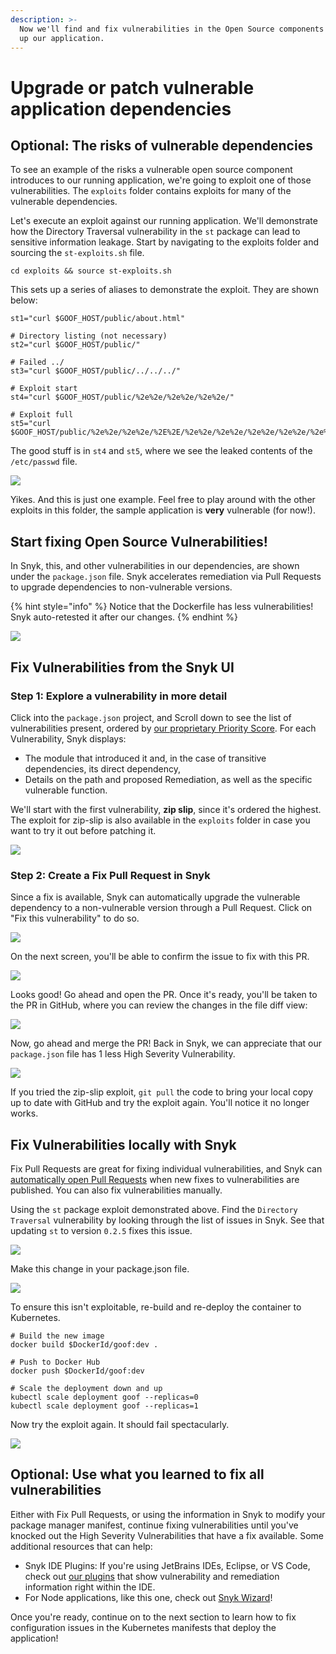 ```yaml
---
description: >-
  Now we'll find and fix vulnerabilities in the Open Source components that make
  up our application.
---
```


# Upgrade or patch vulnerable application dependencies

## Optional: The risks of vulnerable dependencies

To see an example of the risks a vulnerable open source component introduces to our running application, we're going to exploit one of those vulnerabilities. The `exploits` folder contains exploits for many of the vulnerable dependencies.

Let's execute an exploit against our running application. We'll demonstrate how the Directory Traversal vulnerability in the `st` package can lead to sensitive information leakage. Start by navigating to the exploits folder and sourcing the `st-exploits.sh` file.

```text
cd exploits && source st-exploits.sh
```

This sets up a series of aliases to demonstrate the exploit. They are shown below:

```text
st1="curl $GOOF_HOST/public/about.html"

# Directory listing (not necessary)
st2="curl $GOOF_HOST/public/"

# Failed ../
st3="curl $GOOF_HOST/public/../../../"

# Exploit start
st4="curl $GOOF_HOST/public/%2e%2e/%2e%2e/%2e%2e/"

# Exploit full
st5="curl $GOOF_HOST/public/%2e%2e/%2e%2e/%2E%2E/%2e%2e/%2e%2e/%2e%2e/%2e%2e/%2e%2e/%2e%2e/%2e%2e/etc/passwd"
```

The good stuff is in `st4` and `st5`, where we see the leaked contents of the `/etc/passwd` file.

![](https://partner-workshop-assets.s3.us-east-2.amazonaws.com/st-exploit.png)

Yikes. And this is just one example. Feel free to play around with the other exploits in this folder, the sample application is **very** vulnerable \(for now!\).

## Start fixing Open Source Vulnerabilities!

In Snyk, this, and other vulnerabilities in our dependencies, are shown under the `package.json` file. Snyk accelerates remediation via Pull Requests to upgrade dependencies to non-vulnerable versions.

{% hint style="info" %}
Notice that the Dockerfile has less vulnerabilities! Snyk auto-retested it after our changes.
{% endhint %}

![](https://partner-workshop-assets.s3.us-east-2.amazonaws.com/snyk-ossproject.png)

## Fix Vulnerabilities from the Snyk UI

### Step 1: Explore a vulnerability in more detail <a id="step-1-explore-a-vulnerability-in-more-detail"></a>

Click into the `package.json` project, and Scroll down to see the list of vulnerabilities present, ordered by [our proprietary Priority Score](https://snyk.io/blog/snyk-priority-score/). For each Vulnerability, Snyk displays:

* The module that introduced it and, in the case of transitive dependencies, its direct dependency,
* Details on the path and proposed Remediation, as well as the specific vulnerable function.

We'll start with the first vulnerability, **zip slip**, since it's ordered the highest. The exploit for zip-slip is also available in the `exploits` folder in case you want to try it out before patching it.

![](https://gblobscdn.gitbook.com/assets%2F-M3ww0VUnNWDc-FwnwVl%2F-MOHOD925AinvVslRYnk%2F-MOHQWZMgK6Br-LeO6xL%2FSnyk-Vuln.png?alt=media&token=42d70198-322b-463e-b107-f54c12072ec7)

### Step 2: Create a Fix Pull Request in Snyk <a id="step-2-create-a-fix-pull-request-in-snyk"></a>

Since a fix is available, Snyk can automatically upgrade the vulnerable dependency to a non-vulnerable version through a Pull Request. Click on "Fix this vulnerability" to do so.

![](https://partner-workshop-assets.s3.us-east-2.amazonaws.com/snyk-fixvuln.png)

On the next screen, you'll be able to confirm the issue to fix with this PR.

![](https://partner-workshop-assets.s3.us-east-2.amazonaws.com/snyk-fixpropen.png)

Looks good! Go ahead and open the PR. Once it's ready, you'll be taken to the PR in GitHub, where you can review the changes in the file diff view:

![](https://partner-workshop-assets.s3.us-east-2.amazonaws.com/gh-prdiff.png)

Now, go ahead and merge the PR! Back in Snyk, we can appreciate that our `package.json` file has 1 less High Severity Vulnerability.

![](https://partner-workshop-assets.s3.us-east-2.amazonaws.com/snyk-postfixpr.png)

If you tried the zip-slip exploit, `git pull` the code to bring your local copy up to date with GitHub and try the exploit again. You'll notice it no longer works.

## Fix Vulnerabilities locally with Snyk

Fix Pull Requests are great for fixing individual vulnerabilities, and Snyk can [automatically open Pull Requests](https://support.snyk.io/hc/en-us/articles/360006581898-Upgrading-dependencies-with-automatic-PRs) when new fixes to vulnerabilities are published. You can also fix vulnerabilities manually.

Using the `st` package exploit demonstrated above. Find the `Directory Traversal` vulnerability by looking through the list of issues in Snyk. See that updating `st` to version `0.2.5` fixes this issue.

![](https://partner-workshop-assets.s3.us-east-2.amazonaws.com/snyk-fixstvuln.png)

Make this change in your package.json file.

![](https://partner-workshop-assets.s3.us-east-2.amazonaws.com/st-fixvuln.png)

To ensure this isn't exploitable, re-build and re-deploy the container to Kubernetes.

```text
# Build the new image
docker build $DockerId/goof:dev .

# Push to Docker Hub
docker push $DockerId/goof:dev

# Scale the deployment down and up
kubectl scale deployment goof --replicas=0
kubectl scale deployment goof --replicas=1
```

Now try the exploit again. It should fail spectacularly.

![](https://partner-workshop-assets.s3.us-east-2.amazonaws.com/post-stfix.png)

## Optional: Use what you learned to fix all vulnerabilities

Either with Fix Pull Requests, or using the information in Snyk to modify your package manager manifest, continue fixing vulnerabilities until you've knocked out the High Severity Vulnerabilities that have a fix available. Some additional resources that can help:

* Snyk IDE Plugins: If you're using JetBrains IDEs, Eclipse, or VS Code, check out [our plugins](https://support.snyk.io/hc/en-us/sections/360001138118-IDE-tools) that show vulnerability and remediation information right within the IDE. 
* For Node applications, like this one, check out [Snyk Wizard](https://support.snyk.io/hc/en-us/articles/360003851357-Manage-vulnerability-results-with-the-Snyk-CLI-wizard)! 

Once you're ready, continue on to the next section to learn how to fix configuration issues in the Kubernetes manifests that deploy the application!

